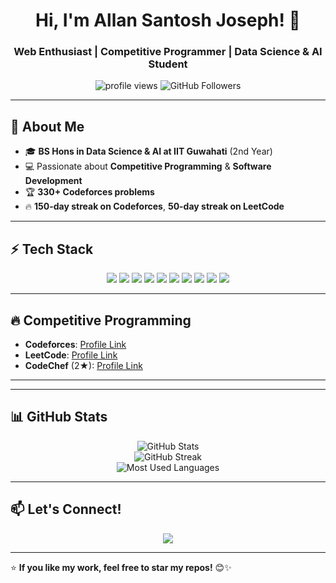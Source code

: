 <h1 align="center">Hi, I'm Allan Santosh Joseph! 👋</h1>
<h3 align="center">Web Enthusiast | Competitive Programmer | Data Science & AI Student</h3>

<p align="center">
  <img src="https://komarev.com/ghpvc/?username=allanjoseph01&label=Profile%20Views&color=0e75b6&style=flat" alt="profile views" />
  <img src="https://img.shields.io/github/followers/allanjoseph01?label=Followers&style=social" alt="GitHub Followers" />
</p>

---

## 🚀 **About Me**
- 🎓 **BS Hons in Data Science & AI at IIT Guwahati** (2nd Year)  
- 💻 Passionate about **Competitive Programming** & **Software Development**  
- 🏆 **330+ Codeforces problems**
- 🔥 **150-day streak on Codeforces**, **50-day streak on LeetCode**  

---

## ⚡ **Tech Stack**
<div align="center">
  <img src="https://img.shields.io/badge/C-00599C?style=for-the-badge&logo=c&logoColor=white" />
  <img src="https://img.shields.io/badge/C++-00599C?style=for-the-badge&logo=cplusplus&logoColor=white" />
  <img src="https://img.shields.io/badge/Python-3776AB?style=for-the-badge&logo=python&logoColor=white" />
  <img src="https://img.shields.io/badge/Java-007396?style=for-the-badge&logo=java&logoColor=white" />
  <img src="https://img.shields.io/badge/JavaScript-F7DF1E?style=for-the-badge&logo=javascript&logoColor=black" />
  <img src="https://img.shields.io/badge/HTML5-E34F26?style=for-the-badge&logo=html5&logoColor=white" />
  <img src="https://img.shields.io/badge/CSS3-1572B6?style=for-the-badge&logo=css3&logoColor=white" />
  <img src="https://img.shields.io/badge/Bootstrap-7952B3?style=for-the-badge&logo=bootstrap&logoColor=white" />
  <img src="https://img.shields.io/badge/SQL-4479A1?style=for-the-badge&logo=mysql&logoColor=white" />
  <img src="https://img.shields.io/badge/Data%20Structures-ffa500?style=for-the-badge" />
</div>


---

## 🔥 **Competitive Programming**
- **Codeforces**: [Profile Link](https://codeforces.com/profile/ZenStein30)  
- **LeetCode**: [Profile Link](https://leetcode.com/u/_Allan_Joseph_30_/)  
- **CodeChef** (2★): [Profile Link](https://www.codechef.com/users/allanjoseph45) 

---

---

## 📊 **GitHub Stats**
<p align="center">
  <img src="https://github-readme-stats.vercel.app/api?username=allanjoseph01&show_icons=true&theme=radical" alt="GitHub Stats" />
  <br />
  <img src="https://github-readme-streak-stats.herokuapp.com/?user=allanjoseph01&theme=dark" alt="GitHub Streak" />
  <br />
  <img src="https://github-readme-stats.vercel.app/api/top-langs/?username=allanjoseph01&layout=compact&theme=radical" alt="Most Used Languages" />
</p>

---

## 📫 **Let's Connect!**
<p align="center">
  <a href="https://www.linkedin.com/in/allan-santosh-joseph/" target="_blank">
    <img src="https://img.shields.io/badge/LinkedIn-0077B5?style=for-the-badge&logo=linkedin&logoColor=white" />
  </a>
</p>

---

⭐ **If you like my work, feel free to star my repos!** 😊✨  
